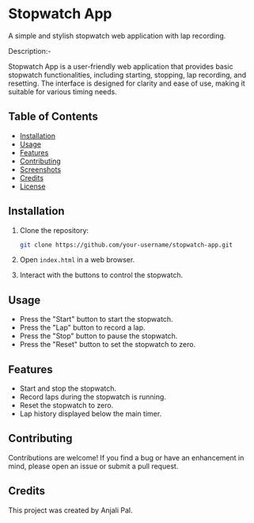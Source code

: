 # Stopwatch App

A simple and stylish stopwatch web application with lap recording.

Description:-

Stopwatch App is a user-friendly web application that provides basic stopwatch functionalities, including starting, stopping, lap recording, and resetting. The interface is designed for clarity and ease of use, making it suitable for various timing needs.

## Table of Contents

- [Installation](#installation)
- [Usage](#usage)
- [Features](#features)
- [Contributing](#contributing)
- [Screenshots](#screenshots)
- [Credits](#credits)
- [License](#license)


## Installation

1. Clone the repository:

    ```bash
    git clone https://github.com/your-username/stopwatch-app.git
    ```

2. Open `index.html` in a web browser.

3. Interact with the buttons to control the stopwatch.

## Usage

- Press the "Start" button to start the stopwatch.
- Press the "Lap" button to record a lap.
- Press the "Stop" button to pause the stopwatch.
- Press the "Reset" button to set the stopwatch to zero.

## Features

- Start and stop the stopwatch.
- Record laps during the stopwatch is running.
- Reset the stopwatch to zero.
- Lap history displayed below the main timer.

## Contributing

Contributions are welcome! If you find a bug or have an enhancement in mind, please open an issue or submit a pull request.

## Credits

This project was created by Anjali Pal.

